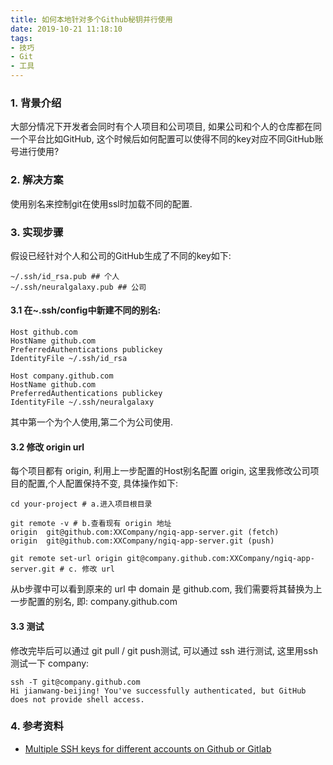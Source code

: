 ```yaml
---
title: 如何本地针对多个Github秘钥并行使用
date: 2019-10-21 11:18:10
tags:
- 技巧
- Git
- 工具
---
```


### 1. 背景介绍
大部分情况下开发者会同时有个人项目和公司项目, 如果公司和个人的仓库都在同一个平台比如GitHub, 这个时候后如何配置可以使得不同的key对应不同GitHub账号进行使用?

### 2. 解决方案
使用别名来控制git在使用ssl时加载不同的配置.

### 3. 实现步骤

假设已经针对个人和公司的GitHub生成了不同的key如下:
```
~/.ssh/id_rsa.pub ## 个人
~/.ssh/neuralgalaxy.pub ## 公司
```

#### 3.1 在~.ssh/config中新建不同的别名:

```
Host github.com
HostName github.com
PreferredAuthentications publickey
IdentityFile ~/.ssh/id_rsa

Host company.github.com
HostName github.com
PreferredAuthentications publickey
IdentityFile ~/.ssh/neuralgalaxy
```
其中第一个为个人使用,第二个为公司使用.

#### 3.2 修改 origin url
每个项目都有 origin, 利用上一步配置的Host别名配置 origin, 这里我修改公司项目的配置,个人配置保持不变, 具体操作如下:
```
cd your-project # a.进入项目根目录

git remote -v # b.查看现有 origin 地址
origin  git@github.com:XXCompany/ngiq-app-server.git (fetch)
origin  git@github.com:XXCompany/ngiq-app-server.git (push)

git remote set-url origin git@company.github.com:XXCompany/ngiq-app-server.git # c. 修改 url
```
从b步骤中可以看到原来的 url 中 domain 是 github.com, 我们需要将其替换为上一步配置的别名, 即: company.github.com

#### 3.3 测试
修改完毕后可以通过 git pull / git push测试, 可以通过 ssh 进行测试, 这里用ssh测试一下 company:
```
ssh -T git@company.github.com
Hi jianwang-beijing! You've successfully authenticated, but GitHub does not provide shell access.
```

### 4. 参考资料
- [Multiple SSH keys for different accounts on Github or Gitlab](https://coderwall.com/p/7smjkq/multiple-ssh-keys-for-different-accounts-on-github-or-gitlab)